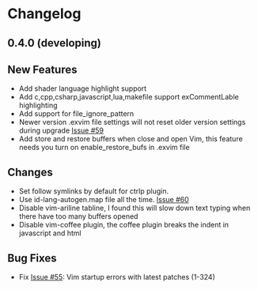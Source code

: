 # Changelog

## 0.4.0 (developing)

## New Features

 - Add shader language highlight support
 - Add c,cpp,csharp,javascript,lua,makefile support exCommentLable highlighting
 - Add support for file_ignore_pattern
 - Newer version .exvim file settings will not reset older version settings during upgrade [Issue #59](https://github.com/exvim/main/issues/59)
 - Add store and restore buffers when close and open Vim, this feature needs you turn on enable_restore_bufs in .exvim file 

## Changes

 - Set follow symlinks by default for ctrlp plugin.
 - Use id-lang-autogen.map file all the time. [Issue #60](https://github.com/exvim/main/issues/60)
 - Disable vim-ariline tabline, I found this will slow down text typing when there have too many buffers opened
 - Disable vim-coffee plugin, the coffee plugin breaks the indent in javascript and html

## Bug Fixes

 - Fix [Issue #55](https://github.com/exvim/main/issues/55): Vim startup errors with latest patches (1-324)

